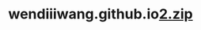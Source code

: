 # wendiiiwang.github.io[2.zip](https://github.com/wendiiiwang/wendiiiwang.github.io/files/8916915/2.zip)
